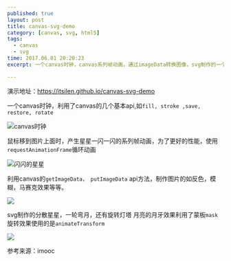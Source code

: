 ```yaml
---
published: true
layout: post
title: canvas-svg-demo
category: [canvas, svg, html5]
tags: 
  - canvas
  - svg
time: 2017.06.01 20:20:23
excerpt: 一个canvas时钟，canvas系列帧动画，通过imageData转换图像，svg制作的一个海上灯塔

---
```


演示地址：https://itsilen.github.io/canvas-svg-demo

一个canvas时钟，利用了canvas的几个基本api,如`fill, stroke ,save, restore, rotate`

![canvas时钟](http://i.imgur.com/QnkyNh7.png)


鼠标移到图片上面时，产生星星一闪一闪的系列帧动画，为了更好的性能，使用`requestAnimationFrame`循环动画

![闪闪的星星](http://i.imgur.com/y8qmW0u.png)

利用canvas的`getImageData， putImageData` api方法，制作图片的如反色，模糊，马赛克效果等等。

![](http://i.imgur.com/nPeHRl5.jpg)

svg制作的分散星星，一轮弯月，还有旋转灯塔
月亮的月牙效果利用了蒙板`mask`
旋转效果使用的是`animateTransform`

![](http://i.imgur.com/UZuDreO.png)

参考来源：imooc